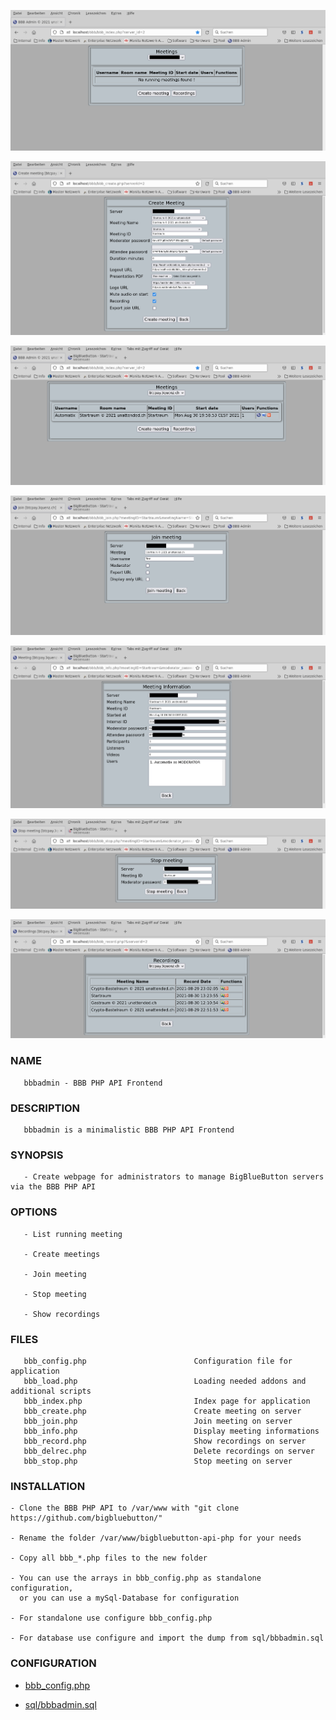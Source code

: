 ![Home page](res/bbb_index.png)

![Create meeting](res/bbb_create.png)

![List meetings](res/bbb_meetings.png)

![Join meeting](res/bbb_join.png)

![Meeting info](res/bbb_info.png)

![Stp meeting](res/bbb_stop.png)

![Recordings](res/bbb_record.png)

### NAME

       bbbadmin - BBB PHP API Frontend

### DESCRIPTION

       bbbadmin is a minimalistic BBB PHP API Frontend


### SYNOPSIS

       - Create webpage for administrators to manage BigBlueButton servers via the BBB PHP API

### OPTIONS

       - List running meeting

       - Create meetings

       - Join meeting

       - Stop meeting

       - Show recordings

### FILES

       bbb_config.php                        Configuration file for application
       bbb_load.php                          Loading needed addons and additional scripts
       bbb_index.php                         Index page for application
       bbb_create.php                        Create meeting on server
       bbb_join.php                          Join meeting on server
       bbb_info.php                          Display meeting informations
       bbb_record.php                        Show recordings on server
       bbb_delrec.php                        Delete recordings on server
       bbb_stop.php                          Stop meeting on server

### INSTALLATION

    - Clone the BBB PHP API to /var/www with "git clone https://github.com/bigbluebutton/"

    - Rename the folder /var/www/bigbluebutton-api-php for your needs

    - Copy all bbb_*.php files to the new folder

    - You can use the arrays in bbb_config.php as standalone configuration,
      or you can use a mySql-Database for configuration

    - For standalone use configure bbb_config.php

    - For database use configure and import the dump from sql/bbbadmin.sql

### CONFIGURATION

- [bbb_config.php](bbb_config.php)

- [sql/bbbadmin.sql](sql/bbbadmin.sql)

